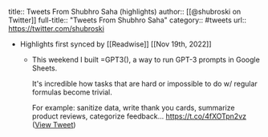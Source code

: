 title:: Tweets From Shubhro Saha (highlights)
author:: [[@shubroski on Twitter]]
full-title:: "Tweets From Shubhro Saha"
category:: #tweets
url:: https://twitter.com/shubroski

- Highlights first synced by [[Readwise]] [[Nov 19th, 2022]]
	- This weekend I built =GPT3(), a way to run GPT-3 prompts in Google Sheets.
	  
	  It's incredible how tasks that are hard or impossible to do w/ regular formulas become trivial.
	  
	  For example: sanitize data, write thank you cards, summarize product reviews, categorize feedback... https://t.co/4fXOTpn2vz ([View Tweet](https://twitter.com/shubroski/status/1587136794797244417))